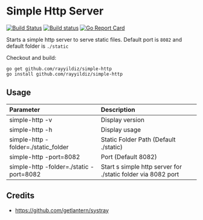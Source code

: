 Simple Http Server
===
[![Build Status](http://img.shields.io/travis/rayyildiz/simple-http.svg?style=flat-square)](https://travis-ci.org/rayyildiz/simple-http)
[![Build status](https://ci.appveyor.com/api/projects/status/8r09df5s71j3r036?svg=true)](https://ci.appveyor.com/project/rayyildiz/simple-http)
[![Go Report Card](https://goreportcard.com/badge/github.com/rayyildiz/simple-http)](https://goreportcard.com/report/github.com/rayyildiz/simple-http)

Starts a simple http server to serve static files. Default port is ```8082``` and default folder is ```./static```

Checkout and build:

    go get github.com/rayyildiz/simple-http
    go install github.com/rayyildiz/simple-http


Usage
---


| Parameter                               | Description                                                  |
|:----------------------------------------|:-------------------------------------------------------------|
| simple-http -v                          | Display version                                              |
| simple-http -h                          | Display usage                                                |
| simple-http -folder=./static_folder     | Static Folder Path (Default ./static)                        |
| simple-http -port=8082                  | Port (Default 8082)                                          |
| simple-http -folder=./static -port=8082 | Start s simple http server for ./static folder via 8082 port |



Credits
---

* https://github.com/getlantern/systray